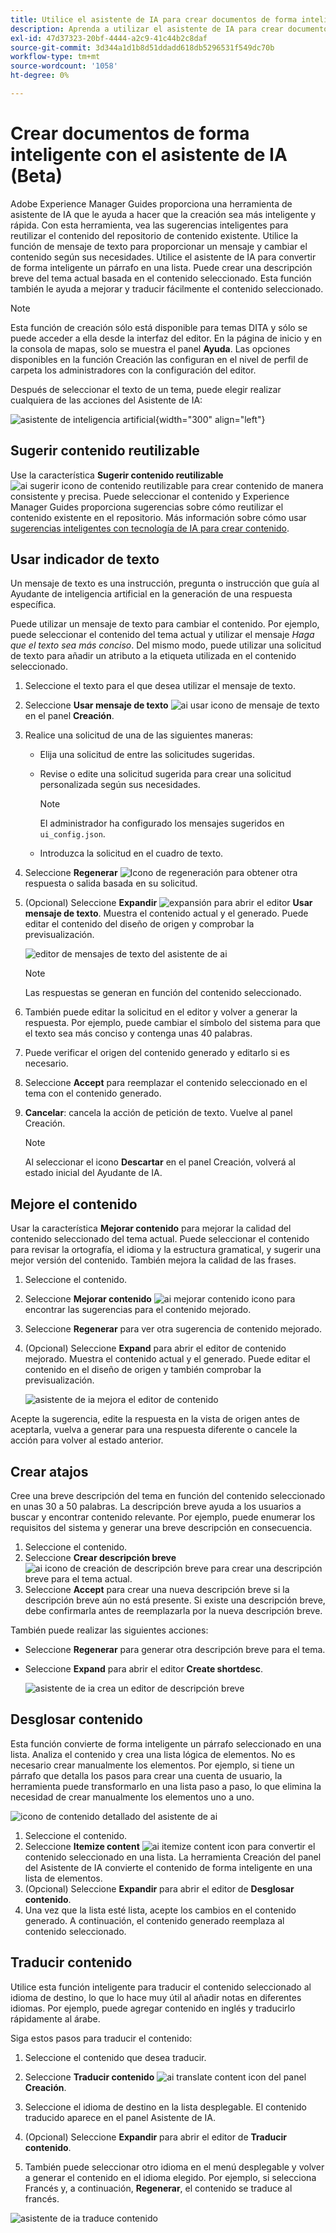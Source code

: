 ```yaml
---
title: Utilice el asistente de IA para crear documentos de forma inteligente &grave;
description: Aprenda a utilizar el asistente de IA para crear documentos con eficiencia inteligente.
exl-id: 47d37323-20bf-4444-a2c9-41c44b2c8daf
source-git-commit: 3d344a1d1b8d51ddadd618db5296531f549dc70b
workflow-type: tm+mt
source-wordcount: '1058'
ht-degree: 0%

---
```


# Crear documentos de forma inteligente con el asistente de IA (Beta)

Adobe Experience Manager Guides proporciona una herramienta de asistente de IA que le ayuda a hacer que la creación sea más inteligente y rápida. Con esta herramienta, vea las sugerencias inteligentes para reutilizar el contenido del repositorio de contenido existente. Utilice la función de mensaje de texto para proporcionar un mensaje y cambiar el contenido según sus necesidades. Utilice el asistente de IA para convertir de forma inteligente un párrafo en una lista. Puede crear una descripción breve del tema actual basada en el contenido seleccionado. Esta función también le ayuda a mejorar y traducir fácilmente el contenido seleccionado.

>[!NOTE]
>
> Esta función de creación sólo está disponible para temas DITA y sólo se puede acceder a ella desde la interfaz del editor. En la página de inicio y en la consola de mapas, solo se muestra el panel **Ayuda**. Las opciones disponibles en la función Creación las configuran en el nivel de perfil de carpeta los administradores con la configuración del editor.

Después de seleccionar el texto de un tema, puede elegir realizar cualquiera de las acciones del Asistente de IA:

![asistente de inteligencia artificial](./images/ai-assistant-panel.png){width="300" align="left"}

## Sugerir contenido reutilizable


Use la característica **Sugerir contenido reutilizable** ![ai sugerir icono de contenido reutilizable ](./images/ai-suggest-reusable-content-icon.svg) para crear contenido de manera consistente y precisa. Puede seleccionar el contenido y Experience Manager Guides proporciona sugerencias sobre cómo reutilizar el contenido existente en el repositorio.
Más información sobre cómo usar [sugerencias inteligentes con tecnología de IA para crear contenido](authoring-ai-based-smart-suggestions.md).


## Usar indicador de texto

Un mensaje de texto es una instrucción, pregunta o instrucción que guía al Ayudante de inteligencia artificial en la generación de una respuesta específica.

Puede utilizar un mensaje de texto para cambiar el contenido. Por ejemplo, puede seleccionar el contenido del tema actual y utilizar el mensaje *Haga que el texto sea más conciso*. Del mismo modo, puede utilizar una solicitud de texto para añadir un atributo a la etiqueta utilizada en el contenido seleccionado.

1. Seleccione el texto para el que desea utilizar el mensaje de texto.
1. Seleccione **Usar mensaje de texto** ![ai usar icono de mensaje de texto](./images/ai-use-text-prompt.svg)en el panel **Creación**.
1. Realice una solicitud de una de las siguientes maneras:

   - Elija una solicitud de entre las solicitudes sugeridas.
   - Revise o edite una solicitud sugerida para crear una solicitud personalizada según sus necesidades.

     >[!NOTE]
     >
     > El administrador ha configurado los mensajes sugeridos en `ui_config.json`.

   - Introduzca la solicitud en el cuadro de texto.


1. Seleccione **Regenerar** ![Icono de regeneración](./images/refresh-icon.svg) para obtener otra respuesta o salida basada en su solicitud.

1. (Opcional) Seleccione **Expandir** ![expansión](./images/expand-icon.svg) para abrir el editor **Usar mensaje de texto**. Muestra el contenido actual y el generado. Puede editar el contenido del diseño de origen y comprobar la previsualización.

   ![editor de mensajes de texto del asistente de ai](./images/text-prompt.png)


   >[!NOTE]
   >
   > Las respuestas se generan en función del contenido seleccionado.



1. También puede editar la solicitud en el editor y volver a generar la respuesta. Por ejemplo, puede cambiar el símbolo del sistema para que el texto sea más conciso y contenga unas 40 palabras.

1. Puede verificar el origen del contenido generado y editarlo si es necesario.

1. Seleccione **Accept** para reemplazar el contenido seleccionado en el tema con el contenido generado.
1. **Cancelar**: cancela la acción de petición de texto. Vuelve al panel Creación.

   >[!NOTE]
   >
   > Al seleccionar el icono **Descartar** en el panel Creación, volverá al estado inicial del Ayudante de IA.

## Mejore el contenido

Usar la característica **Mejorar contenido** para mejorar la calidad del contenido seleccionado del tema actual. Puede seleccionar el contenido para revisar la ortografía, el idioma y la estructura gramatical, y sugerir una mejor versión del contenido. También mejora la calidad de las frases.

1. Seleccione el contenido.
1. Seleccione **Mejorar contenido** ![ai mejorar contenido icono](./images/ai-improve-icon.svg) para encontrar las sugerencias para el contenido mejorado.
1. Seleccione **Regenerar** para ver otra sugerencia de contenido mejorado.

1. (Opcional) Seleccione **Expand** para abrir el editor de contenido mejorado. Muestra el contenido actual y el generado. Puede editar el contenido en el diseño de origen y también comprobar la previsualización.



   ![asistente de ia mejora el editor de contenido](./images/ai-assisstant-improve-content.png)

Acepte la sugerencia, edite la respuesta en la vista de origen antes de aceptarla, vuelva a generar para una respuesta diferente o cancele la acción para volver al estado anterior.





## Crear atajos

Cree una breve descripción del tema en función del contenido seleccionado en unas 30 a 50 palabras. La descripción breve ayuda a los usuarios a buscar y encontrar contenido relevante.
Por ejemplo, puede enumerar los requisitos del sistema y generar una breve descripción en consecuencia.



1. Seleccione el contenido.
1. Seleccione **Crear descripción breve** ![ai icono de creación de descripción breve](./images/ai-create-shortdesc-icon.svg) para crear una descripción breve para el tema actual.
1. Seleccione **Accept** para crear una nueva descripción breve si la descripción breve aún no está presente. Si existe una descripción breve, debe confirmarla antes de reemplazarla por la nueva descripción breve.

También puede realizar las siguientes acciones:

- Seleccione **Regenerar** para generar otra descripción breve para el tema.
- Seleccione **Expand** para abrir el editor **Create shortdesc**.

  ![asistente de ia crea un editor de descripción breve](./images/ai-assistant-create-short-desc.png)




## Desglosar contenido

Esta función convierte de forma inteligente un párrafo seleccionado en una lista.  Analiza el contenido y crea una lista lógica de elementos. No es necesario crear manualmente los elementos. Por ejemplo, si tiene un párrafo que detalla los pasos para crear una cuenta de usuario, la herramienta puede transformarlo en una lista paso a paso, lo que elimina la necesidad de crear manualmente los elementos uno a uno.

![icono de contenido detallado del asistente de ai](./images/ai-assisstant-itemise-content.png)



1. Seleccione el contenido.
1. Seleccione **Itemize content** ![ai itemize content icon](./images/ai-itemize-icon.svg) para convertir el contenido seleccionado en una lista.
La herramienta Creación del panel del Asistente de IA convierte el contenido de forma inteligente en una lista de elementos.
1. (Opcional) Seleccione **Expandir** para abrir el editor de **Desglosar contenido**.
1. Una vez que la lista esté lista, acepte los cambios en el contenido generado. A continuación, el contenido generado reemplaza al contenido seleccionado.



## Traducir contenido

Utilice esta función inteligente para traducir el contenido seleccionado al idioma de destino, lo que lo hace muy útil al añadir notas en diferentes idiomas. Por ejemplo, puede agregar contenido en inglés y traducirlo rápidamente al árabe.

Siga estos pasos para traducir el contenido:

1. Seleccione el contenido que desea traducir.
1. Seleccione **Traducir contenido** ![ai translate content icon](./images/ai-translate-content-icon.svg) del panel **Creación**.
1. Seleccione el idioma de destino en la lista desplegable. El contenido traducido aparece en el panel Asistente de IA.

1. (Opcional) Seleccione **Expandir** para abrir el editor de **Traducir contenido**.
1. También puede seleccionar otro idioma en el menú desplegable y volver a generar el contenido en el idioma elegido. Por ejemplo, si selecciona Francés y, a continuación, **Regenerar**, el contenido se traduce al francés.

![asistente de ia traduce contenido](./images/ai-assisstant-translate-content.png)

